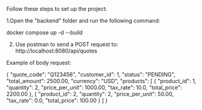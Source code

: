 
Follow these steps to set up the project:

1.Open the "backend" folder and run the following command:

docker compose up -d --build

2. Use postman to send a POST request to: http://localhost:8080/api/quotes

Example of body request:

{
  "quote_code": "Q123456",
  "customer_id": 1,
  "status": "PENDING",
  "total_amount": 2500.00,
  "currency": "USD",
  "products": [
    {
      "product_id": 1,
      "quantity": 2,
      "price_per_unit": 1000.00,
      "tax_rate": 10.0,
      "total_price": 2200.00
    },
    {
      "product_id": 2,
      "quantity": 2,
      "price_per_unit": 50.00,
      "tax_rate": 0.0,
      "total_price": 100.00
    }
  ]
}
